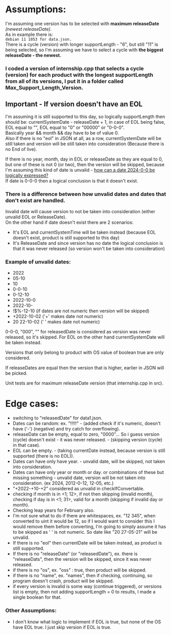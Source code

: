 # Assumptions: 

I'm assuming one version has to be selected with **maximum releaseDate** *(newest releaseDate).* <br/>
As in example there is: <br/>
`debian 11 1053 for data.json.` <br/>
There is a cycle (version) with longer supportLength - "6", but still "11" is being selected, so I'm assuming we have to select a cycle with **the biggest releaseDate - the newest.**

### I coded a version of internship.cpp that selects a cycle (version) for each product with the longest supportLength from all of its versions, I put it in a folder called Max_Support_Length_Version.

## Important - If version doesn't have an EOL ##
I'm assuming it is still supported to this day, so logically supportLength then should be: currentSystemDate - releaseDate + 1, in case of EOL being false, EOL equal to "", EOL equal to "0" or "00000" or "0-0-0". <br/> 
Basically year && month && day have to be of value 0. <br/>
Also if there is no "eol" in JSON at all, as a row, currentSystemDate will be still taken and version will be still taken into consideration (Because there is no End of live). <br/>

If there is no year, month, day in EOL or releaseDate as they are equal to 0, but one of these is not 0 (or two), then the version will be skipped, because I'm assuming this kind of date is unvalid - <ins>how can a date 2024-0-0 be logically expressed?</ins> <br/>
If date is 0-0-0 then a logical conclusion is that it doesn't exist. <br/>
### There is a difference between how unvalid dates and dates that don't exist are handled. <br/> ###
Invalid date will cause version to not be taken into consideration (either unvalid EOL or ReleaseDate). <br/>
On the other hand if date doesn't exist there are 2 scenarios: <br/>
- It's EOL and currentSystemTime will be taken instead (because EOL doesn't exist, product is still supported to this day) <br/>
- It's ReleaseDate and since version has no date the logical conclusion is that it was never released (so version won't be taken into consideration) <br/>

### Example of unvalid dates:

* 2022
* 05-10
* 10
* 0-0-10
* 0-12-10
* 2022-10-0
* 2022-10-
* !$%-12-10 (if dates are not numeric then version will be skipped)
* +2022-10-02 ('+' makes date not numeric)
* 20 22-10-02 (' ' makes date not numeric)

0-0-0, "000", "" for releasedDate is considered as version was never released, so it's skipped.
For EOL on the other hand currentSystemDate will be taken instead. 

Versions that only belong to product with OS value of boolean true are only considered.

If releaseDates are equal then the version that is higher, earlier in JSON will be picked.

Unit tests are for maximum releaseDate version (that internship.cpp in src).

# Edge cases:

- switching to "releasedDate" for data1.json.
- Dates can be random: ex. "!!!!!" - (added check if it's numeric, doesn't have ('-') (negative) and try catch for overflowing).
- releaseDate can be empty, equal to zero, "0000"... So i guess version (cycle) doesn't exist - it was never released. - (skipping version (cycle) in that case).
- EOL can be empty. - (taking currentDate instead, because version is still supported (there is no EOL)).
- Dates can have only have year. - unvalid date, will be skipped, not taken into consideration.
- Dates can have only year or month or day. or combinations of these but missing something - unvalid date, version will be not taken into consideration. (ex 2024, 2012-0-12, 12-05, etc.)
- "+2022-+10-+2" considered as unvalid in checkIfConvertable.
- checking if month is in <1; 12>, if not then skipping (invalid month), checking if day is in <1; 31>, valid for a month (skipping if invalid day or month).
- Checking leap years for February also.
- I'm not sure what to do if there are whitespaces, ex. "12 345", when converted to uint it would be 12, so if I would want to consider this I would remove them before converting, I'm going to simply assume it has to be skipped as ' ' is not numeric. So date like "20 27-05-21" will be unvalid.
- If there is no "eol" then currentDate will be taken instead, as product is still supported.
- If there is no  "releaseDate" (or "releasedDate"), ex. there is "releaseDats", then the version will be skipped, since it was never released. 
- if there is no "os", ex. "oss" : true, then product will be skipped.
- if there is no "name", ex. "names", then if checking, continuing, so program doesn't crash, product will be skipped.
- if every version is invalid is some way (continue triggered), or versions list is empty, then not adding supportLength = 0 to results, I made a single boolean for that.

### Other Assumptions:

- I don't know what logic to implement if EOL is true, but none of the OS have EOL true. I just skip version if EOL is true.
